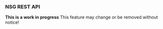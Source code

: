 ### NSG REST API 

**This is a work in progress** This feature may change or be removed without notice!




